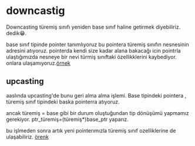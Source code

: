 # downcastig 

Downcasting türemiş sınıfı yeniden base sınıf haline getirmek diyebiliriz. dedik😁. 

base sınıf tipinde pointer tanımlıyoruz bu pointera türemiş sınıfın nesnesinin adresini atıyoruz. pointerda kendi size kadar alana bakacağı
icin pointrla ulaştığımızda nesneye bir nevi türmiş sınıftaki özellikklerini kaybediyor. onlara ulaşamıyoruz.[örnek](polimorphism.cpp)

## upcasting

aaslında upcasting'de bunu geri alma alma işlemi. Base tipindeki pointera , türemiş sınıf tipindeki  baska pointerra atıyoruz.

ancak türemiş = base gibi bir durum oluştuğundan tip dönüşümü yapmamız gerekiyor. ptr_türemiş=(türemiş*)base_ptr yaparız.

bu işlmeden sonra artık yeni pointerımızla türemiş sınıf ozelliklerine de ulaşabiliriz. [örenk](polimorphism2.cpp)
